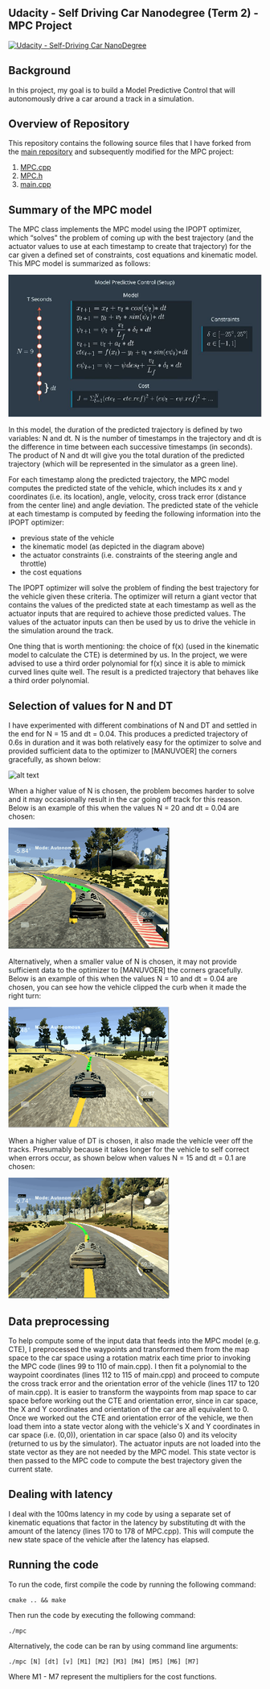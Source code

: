## Udacity - Self Driving Car Nanodegree (Term 2) - MPC Project
[![Udacity - Self-Driving Car NanoDegree](https://s3.amazonaws.com/udacity-sdc/github/shield-carnd.svg)](http://www.udacity.com/drive)

Background
---
In this project, my goal is to build a Model Predictive Control that will autonomously drive a car around a track in a simulation.

Overview of Repository
---
This repository contains the following source files that I have forked from the [main repository](https://github.com/udacity/CarND-MPC-Project) and subsequently modified for the MPC project:

1.  [MPC.cpp](https://github.com/MartinKan/CarND-MPC-Project/blob/master/src/MPC.cpp)
2.  [MPC.h](https://github.com/MartinKan/CarND-MPC-Project/blob/master/src/MPC.h)
3.  [main.cpp](https://github.com/MartinKan/CarND-MPC-Project/blob/master/src/main.cpp)

Summary of the MPC model
---
The MPC class implements the MPC model using the IPOPT optimizer, which “solves" the problem of coming up with the best trajectory (and the actuator values to use at each timestamp to create that trajectory) for the car given a defined set of constraints, cost equations and kinematic model. This MPC model is summarized as follows:

![alt text](https://github.com/MartinKan/CarND-MPC-Project/blob/master/images/model_setup.JPG)

In this model, the duration of the predicted trajectory is defined by two variables: N and dt.  N is the number of timestamps in the trajectory and dt is the difference in time between each successive timestamps (in seconds).  The product of N and dt will give you the total duration of the predicted trajectory (which will be represented in the simulator as a green line).

For each timestamp along the predicted trajectory, the MPC model computes the predicted state of the vehicle, which includes its x and y coordinates (i.e. its location), angle, velocity, cross track error (distance from the center line) and angle deviation.  The predicted state of the vehicle at each timestamp is computed by feeding the following information into the IPOPT optimizer:

- previous state of the vehicle
- the kinematic model (as depicted in the diagram above)
- the actuator constraints (i.e. constraints of the steering angle and throttle)
- the cost equations

The IPOPT optimizer will solve the problem of finding the best trajectory for the vehicle given these criteria.  The optimizer will return a giant vector that contains the values of the predicted state at each timestamp as well as the actuator inputs that are required to achieve those predicted values.  The values of the actuator inputs can then be used by us to drive the vehicle in the simulation around the track.

One thing that is worth mentioning: the choice of f(x) (used in the kinematic model to calculate the CTE) is determined by us.  In the project, we were advised to use a third order polynomial for f(x) since it is able to mimick curved lines quite well.  The result is a predicted trajectory that behaves like a third order polynomial.

Selection of values for N and DT
---

I have experimented with different combinations of N and DT and settled in the end for N = 15 and dt = 0.04.  This produces a predicted trajectory of 0.6s in duration and it was both relatively easy for the optimizer to solve and provided sufficient data to the optimizer to [MANUVOER] the corners gracefully, as shown below:

![alt text](https://github.com/MartinKan/CarND-MPC-Project/blob/master/images/Tuned.gif)

When a higher value of N is chosen, the problem becomes harder to solve and it may occasionally result in the car going off track for this reason.  Below is an example of this when the values N = 20 and dt = 0.04 are chosen:

![alt text](https://github.com/MartinKan/CarND-MPC-Project/blob/master/images/N20DT004.gif)

Alternatively, when a smaller value of N is chosen, it may not provide sufficient data to the optimizer to [MANUVOER] the corners gracefully.  Below is an example of this when the values N = 10 and dt = 0.04 are chosen, you can see how the vehicle clipped the curb when it made the right turn:

![alt text](https://github.com/MartinKan/CarND-MPC-Project/blob/master/images/N10DT004.gif)

When a higher value of DT is chosen, it also made the vehicle veer off the tracks.  Presumably because it takes longer for the vehicle to self correct when errors occur, as shown below when values N = 15 and dt = 0.1 are chosen:

![alt text](https://github.com/MartinKan/CarND-MPC-Project/blob/master/images/N15DT01.gif)

Data preprocessing
---

To help compute some of the input data that feeds into the MPC model (e.g. CTE), I preprocessed the waypoints and transformed them from the map space to the car space using a rotation matrix each time prior to invoking the MPC code (lines 99 to 110 of main.cpp).  I then fit a polynomial to the waypoint coordinates (lines 112 to 115 of main.cpp) and proceed to compute the cross track error and the orientation error of the vehicle (lines 117 to 120 of main.cpp).  It is easier to transform the waypoints from map space to car space before working out the CTE and orientation error, since in car space, the X and Y coordinates and orientation of the car are all equivalent to 0.  Once we worked out the CTE and orientation error of the vehicle, we then load them into a state vector along with the vehicle's X and Y coordinates in car space (i.e. (0,0)), orientation in car space (also 0) and its velocity (returned to us by the simulator).  The actuator inputs are not loaded into the state vector as they are not needed by the MPC model.  This state vector is then passed to the MPC code to compute the best trajectory given the current state.

Dealing with latency
---

I deal with the 100ms latency in my code by using a separate set of kinematic equations that factor in the latency by substituting dt with the amount of the latency (lines 170 to 178 of MPC.cpp).  This will compute the new state space of the vehicle after the latency has elapsed.

Running the code
---

To run the code, first compile the code by running the following command:

	cmake .. && make

Then run the code by executing the following command:

	./mpc

Alternatively, the code can be ran by using command line arguments:

	./mpc [N] [dt] [v] [M1] [M2] [M3] [M4] [M5] [M6] [M7]

Where M1 - M7 represent the multipliers for the cost functions.